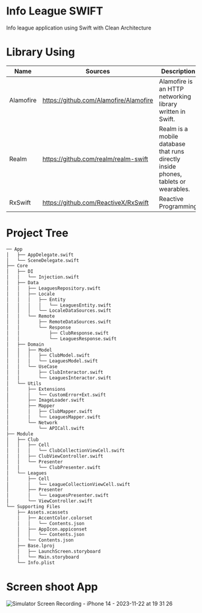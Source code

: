 # Info League SWIFT
Info league application using Swift with Clean Architecture

# Library Using
| Name      | Sources                                | Description                                                                        |
|-----------|----------------------------------------|------------------------------------------------------------------------------------|
| Alamofire | https://github.com/Alamofire/Alamofire | Alamofire is an HTTP networking library written in Swift.                          |
| Realm     | https://github.com/realm/realm-swift   | Realm is a mobile database that runs directly inside phones, tablets or wearables. |
| RxSwift   | https://github.com/ReactiveX/RxSwift   | Reactive Programming                                                               |

# Project Tree
```bash
── App
│   ├── AppDelegate.swift
│   └── SceneDelegate.swift
├── Core
│   ├── DI
│   │   └── Injection.swift
│   ├── Data
│   │   ├── LeaguesRepository.swift
│   │   ├── Locale
│   │   │   ├── Entity
│   │   │   │   └── LeaguesEntity.swift
│   │   │   └── LocaleDataSources.swift
│   │   └── Remote
│   │       ├── RemoteDataSources.swift
│   │       └── Response
│   │           ├── ClubResponse.swift
│   │           └── LeaguesResponse.swift
│   ├── Domain
│   │   ├── Model
│   │   │   ├── ClubModel.swift
│   │   │   └── LeaguesModel.swift
│   │   └── UseCase
│   │       ├── ClubInteractor.swift
│   │       └── LeaguesInteractor.swift
│   └── Utils
│       ├── Extensions
│       │   └── CustomError+Ext.swift
│       ├── ImageLoader.swift
│       ├── Mapper
│       │   ├── ClubMapper.swift
│       │   └── LeaguesMapper.swift
│       └── Network
│           └── APICall.swift
├── Module
│   ├── Club
│   │   ├── Cell
│   │   │   └── ClubCollectionViewCell.swift
│   │   ├── ClubViewController.swift
│   │   └── Presenter
│   │       └── ClubPresenter.swift
│   └── Leagues
│       ├── Cell
│       │   └── LeagueCollectionViewCell.swift
│       ├── Presenter
│       │   └── LeaguesPresenter.swift
│       └── ViewController.swift
└── Supporting Files
    ├── Assets.xcassets
    │   ├── AccentColor.colorset
    │   │   └── Contents.json
    │   ├── AppIcon.appiconset
    │   │   └── Contents.json
    │   └── Contents.json
    ├── Base.lproj
    │   ├── LaunchScreen.storyboard
    │   └── Main.storyboard
    └── Info.plist
```
# Screen shoot App
![Simulator Screen Recording - iPhone 14 - 2023-11-22 at 19 31 26](https://github.com/primajatnika27/info-league-swift/assets/51253537/6dacff77-c824-4622-ad64-488c7095e703)
